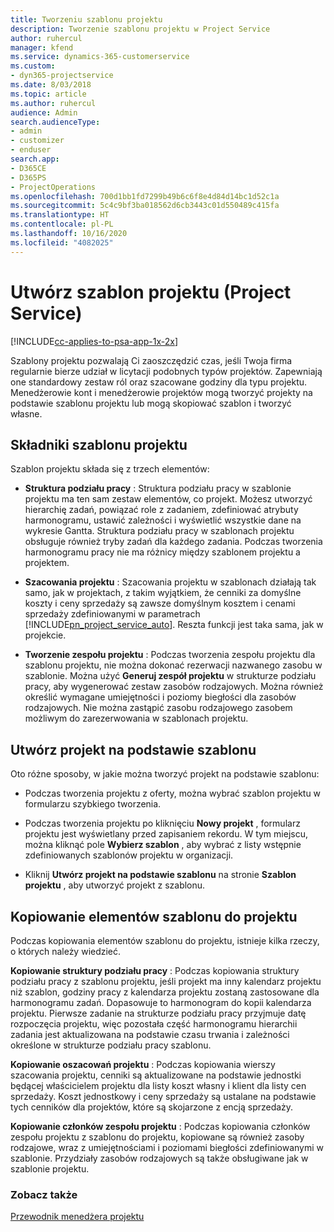 ```yaml
---
title: Tworzeniu szablonu projektu
description: Tworzenie szablonu projektu w Project Service
author: ruhercul
manager: kfend
ms.service: dynamics-365-customerservice
ms.custom:
- dyn365-projectservice
ms.date: 8/03/2018
ms.topic: article
ms.author: ruhercul
audience: Admin
search.audienceType:
- admin
- customizer
- enduser
search.app:
- D365CE
- D365PS
- ProjectOperations
ms.openlocfilehash: 700d1bb1fd7299b49b6c6f8e4d84d14bc1d52c1a
ms.sourcegitcommit: 5c4c9bf3ba018562d6cb3443c01d550489c415fa
ms.translationtype: HT
ms.contentlocale: pl-PL
ms.lasthandoff: 10/16/2020
ms.locfileid: "4082025"
---
```

# <a name="create-a-project-template-project-service"></a>Utwórz szablon projektu (Project Service)

[!INCLUDE[cc-applies-to-psa-app-1x-2x](../includes/cc-applies-to-psa-app-1x-2x.md)]

Szablony projektu pozwalają Ci zaoszczędzić czas, jeśli Twoja firma regularnie bierze udział w licytacji podobnych typów projektów. Zapewniają one standardowy zestaw ról oraz szacowane godziny dla typu projektu. Menedżerowie kont i menedżerowie projektów mogą tworzyć projekty na podstawie szablonu projektu lub mogą skopiować szablon i tworzyć własne.  
  
## <a name="components-of-project-template"></a>Składniki szablonu projektu
 Szablon projektu składa się z trzech elementów:  
  
- **Struktura podziału pracy** : Struktura podziału pracy w szablonie projektu ma ten sam zestaw elementów, co projekt. Możesz utworzyć hierarchię zadań, powiązać role z zadaniem, zdefiniować atrybuty harmonogramu, ustawić zależności i wyświetlić wszystkie dane na wykresie Gantta. Struktura podziału pracy w szablonach projektu obsługuje również tryby zadań dla każdego zadania. Podczas tworzenia harmonogramu pracy nie ma różnicy między szablonem projektu a projektem.  
  
- **Szacowania projektu** : Szacowania projektu w szablonach działają tak samo, jak w projektach, z takim wyjątkiem, że cenniki za domyślne koszty i ceny sprzedaży są zawsze domyślnym kosztem i cenami sprzedaży zdefiniowanymi w parametrach [!INCLUDE[pn_project_service_auto](../includes/pn-project-service-auto.md)]. Reszta funkcji jest taka sama, jak w projekcie.  
  
- **Tworzenie zespołu projektu** : Podczas tworzenia zespołu projektu dla szablonu projektu, nie można dokonać rezerwacji nazwanego zasobu w szablonie. Można użyć **Generuj zespół projektu** w strukturze podziału pracy, aby wygenerować zestaw zasobów rodzajowych. Można również określić wymagane umiejętności i poziomy biegłości dla zasobów rodzajowych. Nie można zastąpić zasobu rodzajowego zasobem możliwym do zarezerwowania w szablonach projektu.  
  
## <a name="create-a-project-from-a-template"></a>Utwórz projekt na podstawie szablonu  
 Oto różne sposoby, w jakie można tworzyć projekt na podstawie szablonu:  
  
-   Podczas tworzenia projektu z oferty, można wybrać szablon projektu w formularzu szybkiego tworzenia.  
  
-   Podczas tworzenia projektu po kliknięciu **Nowy projekt** , formularz projektu jest wyświetlany przed zapisaniem rekordu. W tym miejscu, można kliknąć pole **Wybierz szablon** , aby wybrać z listy wstępnie zdefiniowanych szablonów projektu w organizacji.  
  
-   Kliknij **Utwórz projekt na podstawie szablonu** na stronie **Szablon projektu** , aby utworzyć projekt z szablonu.  
  
## <a name="copying-components-of-a-template-to-a-project"></a>Kopiowanie elementów szablonu do projektu  
 Podczas kopiowania elementów szablonu do projektu, istnieje kilka rzeczy, o których należy wiedzieć.  
  
 **Kopiowanie struktury podziału pracy** : Podczas kopiowania struktury podziału pracy z szablonu projektu, jeśli projekt ma inny kalendarz projektu niż szablon, godziny pracy z kalendarza projektu zostaną zastosowane dla harmonogramu zadań. Dopasowuje to harmonogram do kopii kalendarza projektu. Pierwsze zadanie na strukturze podziału pracy przyjmuje datę rozpoczęcia projektu, więc pozostała część harmonogramu hierarchii zadania jest aktualizowana na podstawie czasu trwania i zależności określone w strukturze podziału pracy szablonu.  
  
 **Kopiowanie oszacowań projektu** : Podczas kopiowania wierszy szacowania projektu, cenniki są aktualizowane na podstawie jednostki będącej właścicielem projektu dla listy koszt własny i klient dla listy cen sprzedaży. Koszt jednostkowy i ceny sprzedaży są ustalane na podstawie tych cenników dla projektów, które są skojarzone z encją sprzedaży.  
  
 **Kopiowanie członków zespołu projektu** : Podczas kopiowania członków zespołu projektu z szablonu do projektu, kopiowane są również zasoby rodzajowe, wraz z umiejętnościami i poziomami biegłości zdefiniowanymi w szablonie. Przydziały zasobów rodzajowych są także obsługiwane jak w szablonie projektu.  
  
### <a name="see-also"></a>Zobacz także  
 [Przewodnik menedżera projektu](../psa/project-manager-guide.md)
